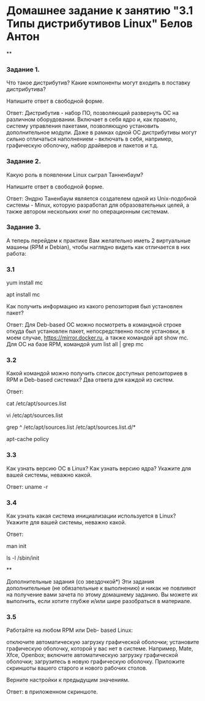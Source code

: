 # Домашнее задание к занятию "3.1 Типы дистрибутивов Linux" Белов Антон
**

### Задание 1.
Что такое дистрибутив? Какие компоненты могут входить в поставку дистрибутива?

Напишите ответ в свободной форме.

Ответ: Дистрибутив - набор ПО, позволяющий развернуть ОС на различном оборудовании. Включает в себя ядро и, как правило, систему управления пакетами, позволяющую установить дополнительное модули. Даже в рамках одной ОС дистрибутивы могут сильно отличаться наполнением - включать в себя, например, графическую оболочку, набор драйверов и пакетов и т.д.

### Задание 2.
Какую роль в появлении Linux сыграл Танненбаум?

Напишите ответ в свободной форме.

Ответ: Эндрю Таненбаум является создателем одной из Unix-подобной системы - Minux, которую разработал для образовательных целей, а также автором нескольких книг по операционным системам.

### Задание 3.
А теперь перейдем к практике
Вам желательно иметь 2 виртуальные машины (RPM и Debian), чтобы наглядно видеть как отличается в них работа:

### 3.1

yum install mc

apt install mc

Как получить информацию из какого репозитория был установлен пакет?

Ответ: Для Deb-based ОС можно посмотреть в командной строке откуда был установлен пакет, непосредственно после установки, в моем случае, https://mirror.docker.ru, а также командой apt show mc. Для ОС на базе RPM, командой yum list all | grep mc

### 3.2

Какой командой можно получить список доступных репозиториев в RPM и Deb-based системах? Два ответа для каждой из систем.

Ответ: 

cat /etc/apt/sources.list

vi /etc/apt/sources.list

grep ^ /etc/apt/sources.list /etc/apt/sources.list.d/*

apt-cache policy

### 3.3

Как узнать версию ОС в Linux? Как узнать версию ядра? Укажите для вашей системы, неважно какой.

Ответ: uname -r

### 3.4

Как узнать какая система инициализации используется в Linux? Укажите для вашей системы, неважно какой.

Ответ: 

man init

ls -l  /sbin/init

**

Дополнительные задания (со звездочкой*)
Эти задания дополнительные (не обязательные к выполнению) и никак не повлияют на получение вами зачета по этому домашнему заданию. Вы можете их выполнить, если хотите глубже и/или шире разобраться в материале.

### 3.5

Работайте на любом RPM или Deb- based Linux:

отключите автоматическую загрузку графической оболочки;
установите графическую оболочку, которой у вас нет в системе. Например, Mate, Xfce, Openbox;
включите автоматическую загрузку графической оболочки;
загрузитесь в новую графическую оболочку.
Приложите скриншоты вашего старого и нового рабочих столов.

Верните настройки к предыдущим значениям.

Ответ: в приложенном скриншоте.
